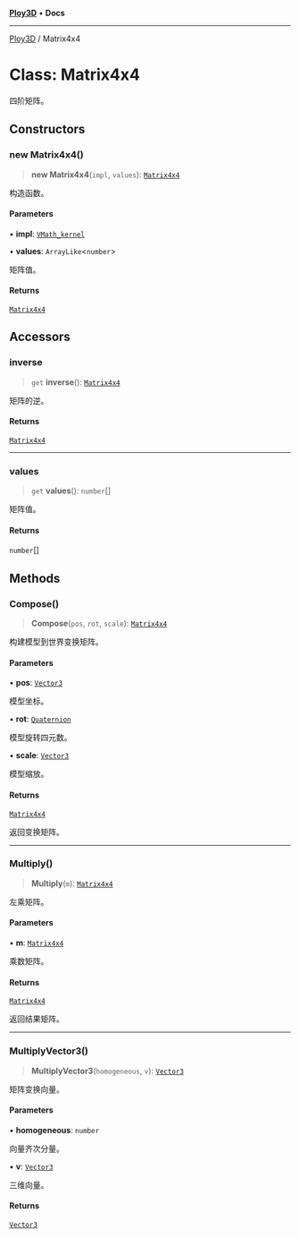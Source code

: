 [**Ploy3D**](../README.md) • **Docs**

***

[Ploy3D](../README.md) / Matrix4x4

# Class: Matrix4x4

四阶矩阵。

## Constructors

### new Matrix4x4()

> **new Matrix4x4**(`impl`, `values`): [`Matrix4x4`](Matrix4x4.md)

构造函数。

#### Parameters

• **impl**: [`VMath_kernel`](VMath_kernel.md)

• **values**: `ArrayLike`\<`number`\>

矩阵值。

#### Returns

[`Matrix4x4`](Matrix4x4.md)

## Accessors

### inverse

> `get` **inverse**(): [`Matrix4x4`](Matrix4x4.md)

矩阵的逆。

#### Returns

[`Matrix4x4`](Matrix4x4.md)

***

### values

> `get` **values**(): `number`[]

矩阵值。

#### Returns

`number`[]

## Methods

### Compose()

> **Compose**(`pos`, `rot`, `scale`): [`Matrix4x4`](Matrix4x4.md)

构建模型到世界变换矩阵。

#### Parameters

• **pos**: [`Vector3`](Vector3.md)

模型坐标。

• **rot**: [`Quaternion`](Quaternion.md)

模型旋转四元数。

• **scale**: [`Vector3`](Vector3.md)

模型缩放。

#### Returns

[`Matrix4x4`](Matrix4x4.md)

返回变换矩阵。

***

### Multiply()

> **Multiply**(`m`): [`Matrix4x4`](Matrix4x4.md)

左乘矩阵。

#### Parameters

• **m**: [`Matrix4x4`](Matrix4x4.md)

乘数矩阵。

#### Returns

[`Matrix4x4`](Matrix4x4.md)

返回结果矩阵。

***

### MultiplyVector3()

> **MultiplyVector3**(`homogeneous`, `v`): [`Vector3`](Vector3.md)

矩阵变换向量。

#### Parameters

• **homogeneous**: `number`

向量齐次分量。

• **v**: [`Vector3`](Vector3.md)

三维向量。

#### Returns

[`Vector3`](Vector3.md)
